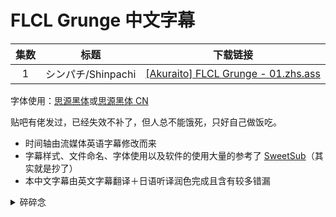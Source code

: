 # FLCL Grunge 中文字幕

| 集数 | 标题 | 下载链接 |
| :--: | :--: | :--: |
| 1 | シンパチ/Shinpachi | [[Akuraito] FLCL Grunge - 01.zhs.ass](https://raw.githubusercontent.com/akuraito/CSFFG/main/%5BAkuraito%5D%20FLCL%20Grunge%20-%2001.zhs.ass) |

字体使用：[思源黑体](https://github.com/adobe-fonts/source-han-sans/releases/download/2.004R/SourceHanSans.ttc.zip)或[思源黑体 CN](https://github.com/adobe-fonts/source-han-sans/releases/download/2.004R/SourceHanSansCN.zip)

贴吧有佬发过，已经失效不补了，但人总不能饿死，只好自己做饭吃。

- 时间轴由流媒体英语字幕修改而来
- 字幕样式、文件命名、字体使用以及软件的使用大量的参考了 [SweetSub](https://github.com/SweetSub/SweetSub/)（其实就是抄了）
- 本中文字幕由英文字幕翻译＋日语听译润色完成且含有较多错漏

<details>
<summary>碎碎念</summary>

第一次做字幕才发现原来是这么复杂的工作，当然这与我的三脚猫日语水平和堪堪及格的英语和语文能力有关，发出来的本意是想嫖一个不嫌弃的校对。我也深知一个不及格的翻译会让观众对作品形成错误的认识，因此，在使用本字幕的过程中还请不要全信，若发现错误，务必在 issue 告知或发送 PR，求求你们了！

主要的问题有：

- 人名、地名、物体名、团体名的翻译
- 使用了大量的意译
- 同一词汇的大量重复

主要原因是：

- 日语除了最基础的百来个词之外，既听不懂也拼不来
- 语文能力和语言素养较低

对了，GitHub 也同样是新手

还请多多担待

</details>